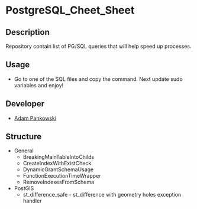 # PostgreSQL_Cheet_Sheet

## Description
Repository contain list of PG/SQL queries that will help speed up processes.

Usage
--------
- Go to one of the SQL files and copy the command. Next update sudo variables and enjoy!

Developer
-----------------------
* [Adam Pankowski](https://www.linkedin.com/in/adam-pankowski-903b11b7/)

Structure
-----------------------
- General
  - BreakingMainTableIntoChilds
  - CreateIndexWithExistCheck
  - DynamicGrantSchemaUsage
  - FunctionExecutionTimeWrapper
  - RemoveIndexesFromSchema
- PostGIS
  - st_difference_safe - st_difference with geometry holes exception handler

